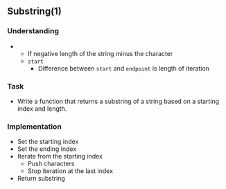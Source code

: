 ## Substring(1)

### Understanding
- 
  + If negative length of the string minus the character
  + `start`
    * Difference between `start` and `endpoint` is length of iteration

### Task
- Write a function that returns a substring of a string based on a starting index and length.

### Implementation
- Set the starting index
- Set the ending index
- Iterate from the starting index
  + Push characters
  + Stop iteration at the last index
- Return substring